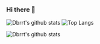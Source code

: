### Hi there 👋

![Dbrrt's github stats](https://github-readme-stats.vercel.app/api?username=dbrrt&show_icons=true&count_private=true&hide=stars&include_all_commits=true&show_icons=true)
![Top Langs](https://github-readme-stats.vercel.app/api/top-langs/?username=dbrrt&layout=compact&bg_color=30,00d2ff,928DAB&title_color=fff&text_color=fff)

![Dbrrt's github stats](https://github-readme-stats.vercel.app/api/wakatime?username=f55940d3-29a7-416c-a624-734033b6e060&theme=blueberry)

